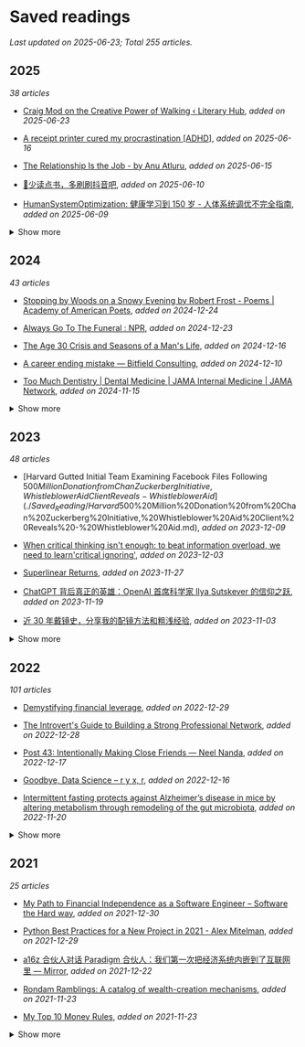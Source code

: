 # Saved readings

_Last updated on 2025-06-23; Total 255 articles._

## 2025

_38 articles_

- [Craig Mod on the Creative Power of Walking ‹ Literary  Hub](./Saved_Reading/Craig%20Mod%20on%20the%20Creative%20Power%20of%20Walking%20‹%20Literary%20%20Hub.md), _added on 2025-06-23_

- [A receipt printer cured my procrastination [ADHD]](./Saved_Reading/A%20receipt%20printer%20cured%20my%20procrastination%20[ADHD].md), _added on 2025-06-16_

- [The Relationship Is the Job - by Anu Atluru](./Saved_Reading/The%20Relationship%20Is%20the%20Job%20-%20by%20Anu%20Atluru.md), _added on 2025-06-15_

- [🙏少读点书，多刷刷抖音吧](./Saved_Reading/🙏少读点书，多刷刷抖音吧.md), _added on 2025-06-10_

- [HumanSystemOptimization: 健康学习到 150 岁 - 人体系统调优不完全指南](./Saved_Reading/HumanSystemOptimization:%20健康学习到%20150%20岁%20-%20人体系统调优不完全指南.md), _added on 2025-06-09_

<details><summary>Show more</summary>

- [Are Your A Creator Or A Consumer?](./Saved_Reading/Are%20Your%20A%20Creator%20Or%20A%20Consumer?.md), _added on 2025-06-09_

- [From Typewriters to Transformers: AI is Just the Next Tools Abstraction](./Saved_Reading/From%20Typewriters%20to%20Transformers:%20AI%20is%20Just%20the%20Next%20Tools%20Abstraction.md), _added on 2025-06-09_

- [The tax code time bomb fueling mass tech layoffs](./Saved_Reading/The%20tax%20code%20time%20bomb%20fueling%20mass%20tech%20layoffs.md), _added on 2025-06-09_

- [If you are useful, it doesn’t mean you are valued](./Saved_Reading/If%20you%20are%20useful,%20it%20doesn’t%20mean%20you%20are%20valued.md), _added on 2025-06-09_

- [如何成为天才 – Sqr5's blog](./Saved_Reading/如何成为天才%20–%20Sqr5's%20blog.md), _added on 2025-06-05_

- [5 NotebookLM tips I use to supercharge my productivity](./Saved_Reading/5%20NotebookLM%20tips%20I%20use%20to%20supercharge%20my%20productivity.md), _added on 2025-04-25_

- [人体为何会有致幻开关，大脑的 “茶歇” 被发现了？](./Saved_Reading/人体为何会有致幻开关，大脑的%20“茶歇”%20被发现了？.md), _added on 2025-03-30_

- [技术人员的发展之路](./Saved_Reading/技术人员的发展之路.md), _added on 2025-03-30_

- [最近网上流行的 “馕言文” 是啥？怎么假装很在行的样子？](./Saved_Reading/最近网上流行的%20“馕言文”%20是啥？怎么假装很在行的样子？.md), _added on 2025-03-23_

- [谁是家里人？——对中国家庭成员界定的调查实验研究](./Saved_Reading/谁是家里人？——对中国家庭成员界定的调查实验研究.md), _added on 2025-03-23_

- [My Time at MIT](./Saved_Reading/My%20Time%20at%20MIT.md), _added on 2025-03-23_

- [Age and cognitive skills: Use it or lose it | Science Advances](./Saved_Reading/Age%20and%20cognitive%20skills:%20Use%20it%20or%20lose%20it%20|%20Science%20Advances.md), _added on 2025-03-10_

- [马斯克经济版图现裂痕](./Saved_Reading/马斯克经济版图现裂痕.md), _added on 2025-03-10_

- [18F: We are dedicated to the American public and we're not done yet](./Saved_Reading/18F:%20We%20are%20dedicated%20to%20the%20American%20public%20and%20we're%20not%20done%20yet.md), _added on 2025-03-10_

- [Daily journaling: How to start and be consistent at it | Vox](./Saved_Reading/Daily%20journaling:%20How%20to%20start%20and%20be%20consistent%20at%20it%20|%20Vox.md), _added on 2025-03-03_

- [“费曼学习法” 是一个很新的骗局](./Saved_Reading/“费曼学习法”%20是一个很新的骗局.md), _added on 2025-03-02_

- [Ear muscle we thought humans didn’t use — except for wiggling our ears — actually activates when people listen hard](./Saved_Reading/Ear%20muscle%20we%20thought%20humans%20didn’t%20use%20—%20except%20for%20wiggling%20our%20ears%20—%20actually%20activates%20when%20people%20listen%20hard.md), _added on 2025-02-23_

- [Advice for a friend who wants to start a blog](./Saved_Reading/Advice%20for%20a%20friend%20who%20wants%20to%20start%20a%20blog.md), _added on 2025-02-23_

- [Bacteria (and Their Metabolites) and Depression  | Science | AAAS](./Saved_Reading/Bacteria%20(and%20Their%20Metabolites)%20and%20Depression%20%20|%20Science%20|%20AAAS.md), _added on 2025-02-23_

- [Deepseek R1 可能找到了超越人类的办法](./Saved_Reading/Deepseek%20R1%20可能找到了超越人类的办法.md), _added on 2025-02-22_

- [Federal Funds Rate History: 1980 Through The Present | Bankrate](./Saved_Reading/Federal%20Funds%20Rate%20History:%201980%20Through%20The%20Present%20|%20Bankrate.md), _added on 2025-02-12_

- [揭开 Spotify 的惊天黑幕](./Saved_Reading/揭开%20Spotify%20的惊天黑幕.md), _added on 2025-02-10_

- [The Trouble with Elon](./Saved_Reading/The%20Trouble%20with%20Elon.md), _added on 2025-02-10_

- [东京唐人街：中国人的东京折叠](./Saved_Reading/东京唐人街：中国人的东京折叠.md), _added on 2025-02-09_

- [Everyone knows your location](./Saved_Reading/Everyone%20knows%20your%20location.md), _added on 2025-02-09_

- [这些益生菌实际上可能会损害你的 “肠道健康” – Telegraph](./Saved_Reading/这些益生菌实际上可能会损害你的%20“肠道健康”%20–%20Telegraph.md), _added on 2025-02-08_

- [Deepseek R1 可能找到了超越人类的办法 |           TL;DR](./Saved_Reading/Deepseek%20R1%20可能找到了超越人类的办法%20|%20%20%20%20%20%20%20%20%20%20%20TL;DR.md), _added on 2025-02-03_

- [Rondam Ramblings: I am (not) a Failure: Lessons Learned From Six (and a half) Failed Startup Attempts](./Saved_Reading/Rondam%20Ramblings:%20I%20am%20(not)%20a%20Failure:%20Lessons%20Learned%20From%20Six%20(and%20a%20half)%20Failed%20Startup%20Attempts.md), _added on 2025-01-25_

- [Why do bees die when they sting you](./Saved_Reading/Why%20do%20bees%20die%20when%20they%20sting%20you.md), _added on 2025-01-23_

- [Why probability probably doesn’t exist](./Saved_Reading/Why%20probability%20probably%20doesn’t%20exist.md), _added on 2025-01-23_

- [The unbearable slowness of being-Why do we live at 10 bits:s?](./Saved_Reading/The%20unbearable%20slowness%20of%20being-Why%20do%20we%20live%20at%2010%20bits:s?.pdf), _added on 2025-01-07_

- [Stop Protecting Your Old Self (The Real Root of Procrastination)](./Saved_Reading/Stop%20Protecting%20Your%20Old%20Self%20(The%20Real%20Root%20of%20Procrastination).md), _added on 2025-01-02_

- [Our muscles will atrophy as we climb the Kardashev Scale | Onur Solmaz blog](./Saved_Reading/Our%20muscles%20will%20atrophy%20as%20we%20climb%20the%20Kardashev%20Scale%20|%20Onur%20Solmaz%20blog.md), _added on 2025-01-02_

</details>

## 2024

_43 articles_

- [Stopping by Woods on a Snowy Evening by Robert Frost - Poems | Academy of American Poets](./Saved_Reading/Stopping%20by%20Woods%20on%20a%20Snowy%20Evening%20by%20Robert%20Frost%20-%20Poems%20|%20Academy%20of%20American%20Poets.md), _added on 2024-12-24_

- [Always Go To The Funeral : NPR](./Saved_Reading/Always%20Go%20To%20The%20Funeral%20:%20NPR.md), _added on 2024-12-23_

- [The Age 30 Crisis and Seasons of a Man's Life](./Saved_Reading/The%20Age%2030%20Crisis%20and%20Seasons%20of%20a%20Man's%20Life.md), _added on 2024-12-16_

- [A career ending mistake — Bitfield Consulting](./Saved_Reading/A%20career%20ending%20mistake%20—%20Bitfield%20Consulting.md), _added on 2024-12-10_

- [Too Much Dentistry | Dental Medicine | JAMA Internal Medicine | JAMA Network](./Saved_Reading/Too%20Much%20Dentistry%20|%20Dental%20Medicine%20|%20JAMA%20Internal%20Medicine%20|%20JAMA%20Network.md), _added on 2024-11-15_

<details><summary>Show more</summary>

- [The exciting research that may cure Parkinson’s  - Freethink](./Saved_Reading/The%20exciting%20research%20that%20may%20cure%20Parkinson’s %20-%20Freethink.md), _added on 2024-11-13_

- [在考研考公之前，一群二本师生决定书写个人史 | 谷雨](./Saved_Reading/在考研考公之前，一群二本师生决定书写个人史%20|%20谷雨.md), _added on 2024-11-13_

- [Routine dental X-rays are not backed by evidence—experts want it to stop - Ars Technica](./Saved_Reading/Routine%20dental%20X-rays%20are%20not%20backed%20by%20evidence—experts%20want%20it%20to%20stop%20-%20Ars%20Technica.md), _added on 2024-11-12_

- [Scientists glue two proteins together, driving cancer cells to self-destruct | News Center | Stanford Medicine](./Saved_Reading/Scientists%20glue%20two%20proteins%20together,%20driving%20cancer%20cells%20to%20self-destruct%20|%20News%20Center%20|%20Stanford%20Medicine.md), _added on 2024-11-11_

- [如何用 4 到 6 个月从零基础自学过 N2](./Saved_Reading/如何用%204%20到%206%20个月从零基础自学过%20N2.md), _added on 2024-10-18_

- [What Excessive Screen Time Does to the Adult Brain | Cognitive Enhancement](./Saved_Reading/What%20Excessive%20Screen%20Time%20Does%20to%20the%20Adult%20Brain%20|%20Cognitive%20Enhancement.md), _added on 2024-10-07_

- [REVIEW: Math from Three to Seven, by Alexander Zvonkin](./Saved_Reading/REVIEW:%20Math%20from%20Three%20to%20Seven,%20by%20Alexander%20Zvonkin.md), _added on 2024-10-07_

- [Getting my daily news from a dot matrix printer - Andrew Schmelyun](./Saved_Reading/Getting%20my%20daily%20news%20from%20a%20dot%20matrix%20printer%20-%20Andrew%20Schmelyun.md), _added on 2024-10-07_

- [I am tired of AI | On Test Automation](./Saved_Reading/I%20am%20tired%20of%20AI%20|%20On%20Test%20Automation.md), _added on 2024-10-02_

- [“极端的民族主义，一定是与世界为敌。”](./Saved_Reading/“极端的民族主义，一定是与世界为敌。”.md), _added on 2024-10-02_

- [How 12,000 Tonnes of Dumped Orange Peel Grew Into a Landscape Nobody Expected to Find : ScienceAlert](./Saved_Reading/How%2012,000%20Tonnes%20of%20Dumped%20Orange%20Peel%20Grew%20Into%20a%20Landscape%20Nobody%20Expected%20to%20Find%20:%20ScienceAlert.md), _added on 2024-10-01_

- [The Elite's War on Remote Work Has Nothing to Do with Productivity](./Saved_Reading/The%20Elite's%20War%20on%20Remote%20Work%20Has%20Nothing%20to%20Do%20with%20Productivity.md), _added on 2024-10-01_

- [为什么 中文 不 需要 空格](./Saved_Reading/为什么%20中文%20不%20需要%20空格.md), _added on 2024-09-23_

- [我们到底需要什么样的厕所？](./Saved_Reading/我们到底需要什么样的厕所？.md), _added on 2024-09-08_

- [校友佳作：华为十年 - 中国科学技术大学新创校友基金会](./Saved_Reading/校友佳作：华为十年%20-%20中国科学技术大学新创校友基金会.md), _added on 2024-09-08_

- [Meat consumption and incident type 2 diabetes: an individual-participant federated meta-analysis of 1·97 million adults with 100 000 incident cases from 31 cohorts in 20 countries - The Lancet Diabetes & Endocrinology](./Saved_Reading/Meat%20consumption%20and%20incident%20type%202%20diabetes:%20an%20individual-participant%20federated%20meta-analysis%20of%201·97%20million%20adults%20with%20100 000%20incident%20cases%20from%2031%20cohorts%20in%2020%20countries%20-%20The%20Lancet%20Diabetes%20&%20Endocrinology.md), _added on 2024-09-03_

- [Americans’ love affair with big cars is killing them | The Economist](./Saved_Reading/Americans’%20love%20affair%20with%20big%20cars%20is%20killing%20them%20|%20The%20Economist.md), _added on 2024-09-03_

- [Sleep on it: How the brain processes many experiences — even when ‘offline’ | YaleNews](./Saved_Reading/Sleep%20on%20it:%20How%20the%20brain%20processes%20many%20experiences%20—%20even%20when%20‘offline’%20|%20YaleNews.md), _added on 2024-09-03_

- [White-Collar Work Is Just Meetings Now - The Atlantic](./Saved_Reading/White-Collar%20Work%20Is%20Just%20Meetings%20Now%20-%20The%20Atlantic.md), _added on 2024-08-24_

- [Step by step，如何替换掉你厨房里的中国产调味料！](./Saved_Reading/Step%20by%20step，如何替换掉你厨房里的中国产调味料！.md), _added on 2024-08-20_

- [Increasing Retention without Increasing Study Time](./Saved_Reading/Increasing%20Retention%20without%20Increasing%20Study%20Time.pdf), _added on 2024-08-19_

- [The value of availability - by David Hoang](./Saved_Reading/The%20value%20of%20availability%20-%20by%20David%20Hoang.md), _added on 2024-08-19_

- [How French Drains Work — Practical Engineering](./Saved_Reading/How%20French%20Drains%20Work%20—%20Practical%20Engineering.md), _added on 2024-08-11_

- [一个东北小城的微小文艺复兴](./Saved_Reading/一个东北小城的微小文艺复兴.epub), _added on 2024-08-07_

- [Creativity Fundamentally Comes From Memorization](./Saved_Reading/Creativity%20Fundamentally%20Comes%20From%20Memorization.md), _added on 2024-08-01_

- [Just Be Rich 🤷‍♂️](./Saved_Reading/Just%20Be%20Rich%20🤷‍♂️.md), _added on 2024-08-01_

- [How To Know When It's Time To Go](./Saved_Reading/How%20To%20Know%20When%20It's%20Time%20To%20Go.md), _added on 2024-08-01_

- [Working title (insurance)](./Saved_Reading/Working%20title%20(insurance).epub), _added on 2024-07-19_

- [The Joy of Reading Books You Don't Entirely Understand - Reactor](./Saved_Reading/The%20Joy%20of%20Reading%20Books%20You%20Don't%20Entirely%20Understand%20-%20Reactor.md), _added on 2024-07-13_

- [内卷的咖啡，压垮失控的打工人](./Saved_Reading/内卷的咖啡，压垮失控的打工人.md), _added on 2024-07-06_

- [Silicon Valley’s Best Kept Secret: Founder Liquidity](./Saved_Reading/Silicon%20Valley’s%20Best%20Kept%20Secret:%20Founder%20Liquidity.md), _added on 2024-06-18_

- [How the Guinness Brewery Invented the Most Important Statistical Method in Science | Scientific American](./Saved_Reading/How%20the%20Guinness%20Brewery%20Invented%20the%20Most%20Important%20Statistical%20Method%20in%20Science%20|%20Scientific%20American.md), _added on 2024-05-30_

- [全网 “最穷” 的一批人，还能为多抓鱼买单多久](./Saved_Reading/全网%20“最穷”%20的一批人，还能为多抓鱼买单多久.md), _added on 2024-05-21_

- [揭秘互联网的维修工：那些修复海底光缆的人](./Saved_Reading/揭秘互联网的维修工：那些修复海底光缆的人.md), _added on 2024-05-04_

- [在萧山，那些待嫁的男人们](./Saved_Reading/在萧山，那些待嫁的男人们.md), _added on 2024-03-31_

- [Suicide Mission - The American Prospect](./Saved_Reading/Suicide%20Mission%20-%20The%20American%20Prospect.md), _added on 2024-03-30_

- [Can Brain Science Help Us Break Bad Habits_](./Saved_Reading/Can%20Brain%20Science%20Help%20Us%20Break%20Bad%20Habits_.pdf), _added on 2024-03-03_

- [6 Questions to Ask at the Midpoint of Your Career](./Saved_Reading/6%20Questions%20to%20Ask%20at%20the%20Midpoint%20of%20Your%20Career.pdf), _added on 2024-03-03_

</details>

## 2023

_48 articles_

- [Harvard Gutted Initial Team Examining Facebook Files Following $500 Million Donation from Chan Zuckerberg Initiative, Whistleblower Aid Client Reveals - Whistleblower Aid](./Saved_Reading/Harvard%20Gutted%20Initial%20Team%20Examining%20Facebook%20Files%20Following%20$500%20Million%20Donation%20from%20Chan%20Zuckerberg%20Initiative,%20Whistleblower%20Aid%20Client%20Reveals%20-%20Whistleblower%20Aid.md), _added on 2023-12-09_

- [When critical thinking isn't enough: to beat information overload, we need to learn'critical ignoring'](./Saved_Reading/When%20critical%20thinking%20isn't%20enough:%20to%20beat%20information%20overload,%20we%20need%20to%20learn'critical%20ignoring'.md), _added on 2023-12-03_

- [Superlinear Returns](./Saved_Reading/Superlinear%20Returns.md), _added on 2023-11-27_

- [ChatGPT 背后真正的英雄：OpenAI 首席科学家 Ilya Sutskever 的信仰之跃](./Saved_Reading/ChatGPT%20背后真正的英雄：OpenAI%20首席科学家%20Ilya%20Sutskever%20的信仰之跃.md), _added on 2023-11-19_

- [近 30 年戴镜史，分享我的配镜方法和粗浅经验](./Saved_Reading/近%2030%20年戴镜史，分享我的配镜方法和粗浅经验.md), _added on 2023-11-03_

<details><summary>Show more</summary>

- [学习并不会给你带来成长 - 36 氪](./Saved_Reading/学习并不会给你带来成长%20-%2036%20氪.md), _added on 2023-11-02_

- [学日语的一些乐趣 | 歌词经理](./Saved_Reading/学日语的一些乐趣%20|%20歌词经理.md), _added on 2023-11-02_

- [The Philips Hue ecosystem is collapsing into stupidity](./Saved_Reading/The%20Philips%20Hue%20ecosystem%20is%20collapsing%20into%20stupidity.md), _added on 2023-10-16_

- [人工智能发展简史](./Saved_Reading/人工智能发展简史.md), _added on 2023-09-26_

- [Widely used chemical strongly linked to Parkinson’s disease | Science | AAAS](./Saved_Reading/Widely%20used%20chemical%20strongly%20linked%20to%20Parkinson’s%20disease%20|%20Science%20|%20AAAS.md), _added on 2023-09-23_

- [Practical discipline – WISDOMINATION](./Saved_Reading/Practical%20discipline%20–%20WISDOMINATION.md), _added on 2023-09-17_

- [Screw motivation, what you need is discipline](./Saved_Reading/Screw%20motivation,%20what%20you%20need%20is%20discipline.%20–%20WISDOMINATION.md), _added on 2023-09-17_

- [扫兴的东亚父母，还不完债的孩子 - 虎嗅网](./Saved_Reading/扫兴的东亚父母，还不完债的孩子%20-%20虎嗅网.md), _added on 2023-09-17_

- [2023 年如何从零开始内容创业](./Saved_Reading/2023%20年如何从零开始内容创业.md), _added on 2023-09-10_

- [一份完整的香港银行账户使用指南 V1](./Saved_Reading/一份完整的香港银行账户使用指南%20V1.6%20|%20猫总博客.md), _added on 2023-09-10_

- [道德消亡与心理健康危机：美国人是如何变得如此刻薄的](./Saved_Reading/道德消亡与心理健康危机：美国人是如何变得如此刻薄的.md), _added on 2023-09-08_

- [AddyOsmani](./Saved_Reading/AddyOsmani.com%20-%20Write%20about%20what%20you%20learn.%20It%20pushes%20you%20to%20understand%20topics%20better..md), _added on 2023-08-24_

- [How to train your brain to get into the flow](./Saved_Reading/How%20to%20train%20your%20brain%20to%20get%20into%20the%20flow..md), _added on 2023-07-26_

- [Notion 是怎么火起来的？这篇文章带你「读懂」Notion 的过去](./Saved_Reading/Notion%20是怎么火起来的？这篇文章带你「读懂」Notion%20的过去.md), _added on 2023-07-10_

- [Maps Distort How We See the World - by Tomas Pueyo](./Saved_Reading/Maps%20Distort%20How%20We%20See%20the%20World%20-%20by%20Tomas%20Pueyo.md), _added on 2023-07-03_

- [After-tax 401(k) 账户及 Mega backdoor 操作介绍 - 美国信用卡指南](./Saved_Reading/After-tax%20401(k)%20账户及%20Mega%20backdoor%20操作介绍%20-%20美国信用卡指南.md), _added on 2023-07-01_

- [Roth IRA 五年规则与取钱顺序 - 美国信用卡指南](./Saved_Reading/Roth%20IRA%20五年规则与取钱顺序%20-%20美国信用卡指南.md), _added on 2023-07-01_

- [The Double Education of My Twins’ Chinese School | The New Yorker](./Saved_Reading/The%20Double%20Education%20of%20My%20Twins’%20Chinese%20School%20|%20The%20New%20Yorker.pdf), _added on 2023-06-30_

- [当一位女老师教学生反抗权威](./Saved_Reading/当一位女老师教学生反抗权威.md), _added on 2023-06-20_

- [寒门子弟上名校之后](./Saved_Reading/寒门子弟上名校之后.md), _added on 2023-06-20_

- [关于时间管理的误区，你必须接纳自己的有限性](./Saved_Reading/关于时间管理的误区，你必须接纳自己的有限性.md), _added on 2023-06-08_

- [Treat your to-read pile like a river | Oliver Burkeman](./Saved_Reading/Treat%20your%20to-read%20pile%20like%20a%20river%20|%20Oliver%20Burkeman.md), _added on 2023-04-26_

- [把阅读作为方法：从选书到笔记的经验分享](./Saved_Reading/把阅读作为方法：从选书到笔记的经验分享.md), _added on 2023-04-24_

- [你真的爱看书吗？ | 青年维也纳](./Saved_Reading/你真的爱看书吗？%20|%20青年维也纳.md), _added on 2023-04-24_

- [股票大作手回忆录](./Saved_Reading/股票大作手回忆录.pdf), _added on 2023-04-02_

- [Maybe Treating Housing as an Investment was a Colossal, Society-Shattering Mistake](./Saved_Reading/Maybe%20Treating%20Housing%20as%20an%20Investment%20was%20a%20Colossal,%20Society-Shattering%20Mistake.md), _added on 2023-03-19_

- [从抄书到开源之巅：章亦春的程序人生](./Saved_Reading/从抄书到开源之巅：章亦春的程序人生.md), _added on 2023-03-19_

- [Anki-fy Your Life](./Saved_Reading/Anki-fy%20Your%20Life.md), _added on 2023-03-19_

- [Chuck Akre Value Investing Con - GuruFocus](./Saved_Reading/Chuck%20Akre%20Value%20Investing%20Con%20-%20GuruFocus.com.md), _added on 2023-02-12_

- [A Guide to the Fed: Whose Words Carry the Most Weight - Barrons](./Saved_Reading/A%20Guide%20to%20the%20Fed:%20Whose%20Words%20Carry%20the%20Most%20Weight%20-%20Barrons.pdf), _added on 2023-02-12_

- [Crafting a successful career framework](./Saved_Reading/Crafting%20a%20successful%20career%20framework.md), _added on 2023-02-03_

- [What it would take for Apple to disentangle itself from China | Financial Times](./Saved_Reading/What%20it%20would%20take%20for%20Apple%20to%20disentangle%20itself%20from%20China%20|%20Financial%20Times.md), _added on 2023-02-03_

- [设计师如何入门前端 - Writing · Dott](./Saved_Reading/设计师如何入门前端%20-%20Writing%20·%20Dott.md), _added on 2023-02-03_

- [归江：不只价值宗师，悯人者格雷厄姆](./Saved_Reading/归江：不只价值宗师，悯人者格雷厄姆.md), _added on 2023-02-02_

- [Q&A with Jefferies' Rich Handler | Exec Sum](./Saved_Reading/Q&A%20with%20Jefferies'%20Rich%20Handler%20|%20Exec%20Sum.md), _added on 2023-01-17_

- [The Cab Ride I'll Never Forget | Kent Nerburn](./Saved_Reading/The%20Cab%20Ride%20I'll%20Never%20Forget%20|%20Kent%20Nerburn.pdf), _added on 2023-01-16_

- [The Art and Science of Spending Money · Collab Fund](./Saved_Reading/The%20Art%20and%20Science%20of%20Spending%20Money%20·%20Collab%20Fund.md), _added on 2023-01-16_

- [The Work-From-Anywhere War Is Beginning | WIRED](./Saved_Reading/The%20Work-From-Anywhere%20War%20Is%20Beginning%20|%20WIRED.md), _added on 2023-01-16_

- [“声卡之父” 离世，一代上古大神陨落](./Saved_Reading/“声卡之父”%20离世，一代上古大神陨落.md), _added on 2023-01-16_

- [东北的多重边缘 | 机核 GCORES](./Saved_Reading/东北的多重边缘%20|%20机核%20GCORES.md), _added on 2023-01-13_

- [Excess Management Is Costing the US $3 Trillion Per Year](./Saved_Reading/Excess%20Management%20Is%20Costing%20the%20US%20$3%20Trillion%20Per%20Year.md), _added on 2023-01-09_

- [The science of why you have great ideas in the shower | National Geographic](./Saved_Reading/The%20science%20of%20why%20you%20have%20great%20ideas%20in%20the%20shower%20|%20National%20Geographic.md), _added on 2023-01-09_

- [The Hierarchy Is Bullshit (And Bad For Business) – charity](./Saved_Reading/The%20Hierarchy%20Is%20Bullshit%20(And%20Bad%20For%20Business)%20–%20charity.wtf.md), _added on 2023-01-01_

</details>

## 2022

_101 articles_

- [Demystifying financial leverage](./Saved_Reading/Demystifying%20financial%20leverage.md), _added on 2022-12-29_

- [The Introvert's Guide to Building a Strong Professional Network](./Saved_Reading/The%20Introvert's%20Guide%20to%20Building%20a%20Strong%20Professional%20Network.md), _added on 2022-12-28_

- [Post 43: Intentionally Making Close Friends — Neel Nanda](./Saved_Reading/Post%2043:%20Intentionally%20Making%20Close%20Friends%20—%20Neel%20Nanda.md), _added on 2022-12-17_

- [Goodbye, Data Science – r y x, r](./Saved_Reading/Goodbye,%20Data%20Science%20–%20r%20y%20x,%20r.md), _added on 2022-12-16_

- [Intermittent fasting protects against Alzheimer’s disease in mice by altering metabolism through remodeling of the gut microbiota](./Saved_Reading/Intermittent%20fasting%20protects%20against%20Alzheimer’s%20disease%20in%20mice%20by%20altering%20metabolism%20through%20remodeling%20of%20the%20gut%20microbiota.md), _added on 2022-11-20_

<details><summary>Show more</summary>

- [Red meat is not a health risk](./Saved_Reading/Red%20meat%20is%20not%20a%20health%20risk.%20New%20study%20slams%20shoddy%20research%20-%20Big%20Think.md), _added on 2022-11-20_

- [大西洋杂志丨大流行病的遗留影响已然清晰](./Saved_Reading/大西洋杂志丨大流行病的遗留影响已然清晰.md), _added on 2022-11-18_

- [Changing times (or, why is every layoff 10-15%_)](./Saved_Reading/Changing%20times%20(or,%20why%20is%20every%20layoff%2010-15%_).md), _added on 2022-11-12_

- [谈谈眼下渐趋清晰的趋势 - by 徒步的骑手 - 《困而学之》](./Saved_Reading/谈谈眼下渐趋清晰的趋势%20-%20by%20徒步的骑手%20-%20《困而学之》.pdf), _added on 2022-11-06_

- [Bayesian inference at scale: Running AB tests with millions of observations - PyMC Labs](./Saved_Reading/Bayesian%20inference%20at%20scale:%20Running%20AB%20tests%20with%20millions%20of%20observations%20-%20PyMC%20Labs.md), _added on 2022-09-17_

- [How to Pick a Career (That Actually Fits You) — Wait But Why](./Saved_Reading/How%20to%20Pick%20a%20Career%20(That%20Actually%20Fits%20You)%20—%20Wait%20But%20Why.md), _added on 2022-09-17_

- [The link between personality and success | The Economist](./Saved_Reading/The%20link%20between%20personality%20and%20success%20|%20The%20Economist.md), _added on 2022-09-12_

- [‘You can’t say that!’: how to argue, better | Friendship | The Guardian](./Saved_Reading/‘You%20can’t%20say%20that!’:%20how%20to%20argue,%20better%20|%20Friendship%20|%20The%20Guardian.md), _added on 2022-09-11_

- [博士毕业去修摩托，值吗？](./Saved_Reading/博士毕业去修摩托，值吗？.md), _added on 2022-09-02_

- [The Dangerous Populist Science of Yuval Noah Harari ❧ Current Affairs](./Saved_Reading/The%20Dangerous%20Populist%20Science%20of%20Yuval%20Noah%20Harari%20❧%20Current%20Affairs.md), _added on 2022-08-31_

- [Five Lessonf From History](./Saved_Reading/Five%20Lessonf%20From%20History.pdf), _added on 2022-08-24_

- [我零基础独立开发一个 Web Hybrid 项目的经历 - f_ms | painter](./Saved_Reading/我零基础独立开发一个%20Web%20Hybrid%20项目的经历%20-%20f_ms%20|%20painter.md), _added on 2022-08-23_

- [job-search-viz: A tool for visualization of complex job searches](./Saved_Reading/job-search-viz:%20A%20tool%20for%20visualization%20of%20complex%20job%20searches..md), _added on 2022-08-23_

- [如果能获得某位友人终身收入的十分之一你会选谁-巴菲特的4个思想实验](./Saved_Reading/如果能获得某位友人终身收入的十分之一你会选谁-巴菲特的4个思想实验.md), _added on 2022-08-23_

- [Lecture at the University of Florida School of Business](./Saved_Reading/Lecture%20at%20the%20University%20of%20Florida%20School%20of%20Business.pdf), _added on 2022-08-23_

- [“宇宙药厂” 辉瑞是如何炼成的？](./Saved_Reading/“宇宙药厂”%20辉瑞是如何炼成的？.md), _added on 2022-08-08_

- [Productivity Porn - Caleb Schoepp](./Saved_Reading/Productivity%20Porn%20-%20Caleb%20Schoepp.md), _added on 2022-08-07_

- [李承鹏：记一段正能量科学幻想和终将告别的春天 - 议报](./Saved_Reading/李承鹏：记一段正能量科学幻想和终将告别的春天%20-%20议报.pdf), _added on 2022-07-30_

- [我在方舱，看见老人们的孤岛求生｜hayami's blog](./Saved_Reading/我在方舱，看见老人们的孤岛求生｜hayami's%20blog.pdf), _added on 2022-07-30_

- [刘亚洲：金门战役检讨-中美印象](./Saved_Reading/刘亚洲：金门战役检讨-中美印象.pdf), _added on 2022-07-30_

- [How to Calm the Anxious Brain](./Saved_Reading/How%20to%20Calm%20the%20Anxious%20Brain.md), _added on 2022-07-16_

- [A recipe recommendation system](./Saved_Reading/A%20recipe%20recommendation%20system.md), _added on 2022-07-16_

- [Life Is Not Short | DKB Show](./Saved_Reading/Life%20Is%20Not%20Short%20|%20DKB%20Show.md), _added on 2022-07-05_

- [我的大学](./Saved_Reading/我的大学.md), _added on 2022-07-02_

- [My free-software photography workflow](./Saved_Reading/My%20free-software%20photography%20workflow.md), _added on 2022-07-01_

- [我在南大的七年](./Saved_Reading/我在南大的七年.md), _added on 2022-06-29_

- [ 如何（不）认识自己](./Saved_Reading/%20如何（不）认识自己.md), _added on 2022-06-29_

- [Deploying your Dash App to Heroku — THE MAGICAL GUIDE | Towards Data Science](./Saved_Reading/Deploying%20your%20Dash%20App%20to%20Heroku — THE%20MAGICAL%20GUIDE%20|%20Towards%20Data%20Science.md), _added on 2022-06-26_

- [How to deploy a simple Python app using nothing but Github and Heroku | by Austin Lasseter | Medium](./Saved_Reading/How%20to%20deploy%20a%20simple%20Python%20app%20using%20nothing%20but%20Github%20and%20Heroku%20|%20by%20Austin%20Lasseter%20|%20Medium.md), _added on 2022-06-26_

- [8 surprising ways how to use Jupyter Notebook | MLJAR](./Saved_Reading/8%20surprising%20ways%20how%20to%20use%20Jupyter%20Notebook%20|%20MLJAR.md), _added on 2022-06-16_

- [Why I Switched to SuperMemo After Using Anki for 5 Years, With Over 50k Cards and 420k Total Reviews - Master How To Learn](./Saved_Reading/Why%20I%20Switched%20to%20SuperMemo%20After%20Using%20Anki%20for%205%20Years,%20With%20Over%2050k%20Cards%20and%20420k%20Total%20Reviews%20-%20Master%20How%20To%20Learn.md), _added on 2022-06-16_

- [在成都街头遇见何伟](./Saved_Reading/在成都街头遇见何伟.md), _added on 2022-05-25_

- [张益唐 天才的野心](./Saved_Reading/张益唐%20天才的野心.md), _added on 2022-05-25_

- [生物分析专栏 | 眼科用药的药代动力学和生物分析](./Saved_Reading/生物分析专栏%20|%20眼科用药的药代动力学和生物分析.md), _added on 2022-05-24_

- [Advanced exploratory data analysis (EDA) with Python | by Michael Notter | EPFL Extension School | Medium](./Saved_Reading/Advanced%20exploratory%20data%20analysis%20(EDA)%20with%20Python%20|%20by%20Michael%20Notter%20|%20EPFL%20Extension%20School%20|%20Medium.md), _added on 2022-05-23_

- [A Personal Digital Reset](./Saved_Reading/A%20Personal%20Digital%20Reset.md), _added on 2022-05-18_

- [投资成功，是我们变成一个更好的人之后自然的结果](./Saved_Reading/投资成功，是我们变成一个更好的人之后自然的结果.pdf), _added on 2022-05-17_

- [The Many Worlds of Enough](./Saved_Reading/The%20Many%20Worlds%20of%20Enough.md), _added on 2022-05-17_

- [从 SEC 申报文件看推特收购案的细节 - Neverland](./Saved_Reading/从%20SEC%20申报文件看推特收购案的细节%20-%20Neverland.md), _added on 2022-05-16_

- [Money Is the Megaphone of Identity](./Saved_Reading/Money%20Is%20the%20Megaphone%20of%20Identity.md), _added on 2022-05-16_

- [A Teacher in China Learns the Limits of Free Expression | The New Yorker](./Saved_Reading/A%20Teacher%20in%20China%20Learns%20the%20Limits%20of%20Free%20Expression%20|%20The%20New%20Yorker.pdf), _added on 2022-05-15_

- [The Painfully Shy Developer's Guide to Networking for a Better Job (Without Being Creepy)](./Saved_Reading/The%20Painfully%20Shy%20Developer's%20Guide%20to%20Networking%20for%20a%20Better%20Job%20(Without%20Being%20Creepy).md), _added on 2022-05-14_

- [Cable’s Last Laugh – Stratechery by Ben Thompson](./Saved_Reading/Cable’s%20Last%20Laugh%20–%20Stratechery%20by%20Ben%20Thompson.md), _added on 2022-05-13_

- [Carl Jung on How to Live and the Origin of “Do the Next Right Thing” – The Marginalian](./Saved_Reading/Carl%20Jung%20on%20How%20to%20Live%20and%20the%20Origin%20of%20“Do%20the%20Next%20Right%20Thing”%20–%20The%20Marginalian.md), _added on 2022-05-05_

- [一份直面现实的时间管理指南｜生活奇旅 45](./Saved_Reading/一份直面现实的时间管理指南｜生活奇旅%2045.md), _added on 2022-05-05_

- [A Lesson on Elementary Worldly Wisdom As It Relates To Investment Management & Business - Farnam Street](./Saved_Reading/A%20Lesson%20on%20Elementary%20Worldly%20Wisdom%20As%20It%20Relates%20To%20Investment%20Management%20&%20Business%20-%20Farnam%20Street.md), _added on 2022-05-05_

- [[BetterExplained] 如何有效地记忆与学习 – 刘未鹏 | Mind Hacks](./Saved_Reading/[BetterExplained]%20如何有效地记忆与学习%20–%20刘未鹏%20|%20Mind%20Hacks.md), _added on 2022-05-05_

- [25+ Years of Personal Knowledge Management](./Saved_Reading/25+%20Years%20of%20Personal%20Knowledge%20Management.%20From%20scattered%20ideas%20to%20networked%20thoughts.md), _added on 2022-05-02_

- [The Technium: 103 Bits of Advice I Wish I Had Known](./Saved_Reading/The%20Technium:%20103%20Bits%20of%20Advice%20I%20Wish%20I%20Had%20Known.md), _added on 2022-05-02_

- [How I read papers](./Saved_Reading/How%20I%20read%20papers.pdf), _added on 2022-04-25_

- [How Intuit's TurboTax capitalized on taxpayers' fear](./Saved_Reading/How%20Intuit's%20TurboTax%20capitalized%20on%20taxpayers'%20fear..md), _added on 2022-04-24_

- [How to Write More Clearly, Think More Clearly, and Learn Complex Material More Easily](./Saved_Reading/How%20to%20Write%20More%20Clearly,%20Think%20More%20Clearly,%20and%20Learn%20Complex%20Material%20More%20Easily.pdf), _added on 2022-04-24_

- [如何管理 1400 本电子书？ - 很少明白](./Saved_Reading/如何管理%201400%20本电子书？%20-%20很少明白.md), _added on 2022-04-24_

- [上海是预示未来一百年的大河 - 李承鹏](./Saved_Reading/上海是预示未来一百年的大河%20-%20李承鹏.pdf), _added on 2022-04-21_

- [以一万防万一 ---- 从概率角度看QL](./Saved_Reading/以一万防万一%20----%20从概率角度看QL.pdf), _added on 2022-04-11_

- [了解字体的基础知识](./Saved_Reading/了解字体的基础知识.md), _added on 2022-04-10_

- [Managing people 🤯 | Andreas Klinger](./Saved_Reading/Managing%20people%20🤯%20|%20Andreas%20Klinger.md), _added on 2022-04-02_

- [Data salaries at FAANG companies in 2022](./Saved_Reading/Data%20salaries%20at%20FAANG%20companies%20in%202022.md), _added on 2022-03-25_

- [渴望矩阵](./Saved_Reading/渴望矩阵.md), _added on 2022-03-20_

- [How China Controlled the Coronavirus - Reader Mode](./Saved_Reading/How%20China%20Controlled%20the Coronavirus%20-%20Reader%20Mode.pdf), _added on 2022-03-20_

- [一名九十後香港人回應緩緩君所著的 《香港問題的來龍去脈》_zh-CN](./Saved_Reading/一名九十後香港人回應緩緩君所著的%20《香港問題的來龍去脈》_zh-CN.pdf), _added on 2022-03-20_

- [正向教育和挫折教育](./Saved_Reading/正向教育和挫折教育.pdf), _added on 2022-03-20_

- [The Fall of Silicon Valley](./Saved_Reading/The%20Fall%20of%20Silicon%20Valley.pdf), _added on 2022-03-20_

- [段永平最完整投资思路梳理(能看完这211个问答算你牛) ](./Saved_Reading/段永平最完整投资思路梳理(能看完这211个问答算你牛)%20.pdf), _added on 2022-03-20_

- [童大焕：负价格时代 打趴一个国家轻而易举](./Saved_Reading/童大焕：负价格时代%20打趴一个国家轻而易举.pdf), _added on 2022-03-20_

- [方方：目前疫情的蔓延，并未完全控制](./Saved_Reading/方方：目前疫情的蔓延，并未完全控制.pdf), _added on 2022-03-20_

- [达利欧最新长文：中国大周期及其货币 - Reader Mode](./Saved_Reading/达利欧最新长文：中国大周期及其货币%20-%20Reader%20Mode.pdf), _added on 2022-03-20_

- [如何不靠运气变得富有(上)_Naval](./Saved_Reading/如何不靠运气变得富有(上)_Naval.pdf), _added on 2022-03-20_

- [何伟：中国是如何控制住新冠疫情的？（全文） ](./Saved_Reading/何伟：中国是如何控制住新冠疫情的？（全文）%20.pdf), _added on 2022-03-20_

- [为啥负利率国债有人抢着买？因为时代变了](./Saved_Reading/为啥负利率国债有人抢着买？因为时代变了.pdf), _added on 2022-03-20_

- [How to turn $2 million into $2 trillion, by Charlie Munger](./Saved_Reading/How%20to%20turn%20$2%20million%20into%20$2%20trillion,%20by%20Charlie%20Munger.pdf), _added on 2022-03-20_

- [Thinking Clearly about Performance](./Saved_Reading/Thinking%20Clearly%20about%20Performance.pdf), _added on 2022-03-20_

- [Why Are Clinical Trials So Complicated](./Saved_Reading/Why%20Are%20Clinical%20Trials%20So%20Complicated.pdf), _added on 2022-03-20_

- [The Complete Guide to Effective Reading ](./Saved_Reading/The%20Complete%20Guide%20to%20Effective%20Reading%20.pdf), _added on 2022-03-20_

- [Why I Am Not a Christian by Bertrand Russell - The Bertrand Russell Society](./Saved_Reading/Why%20I%20Am%20Not%20a%20Christian%20by%20Bertrand%20Russell%20-%20The%20Bertrand%20Russell%20Society.pdf), _added on 2022-03-20_

- [光刻巨头 ASML 是怎么炼成的](./Saved_Reading/光刻巨头%20ASML%20是怎么炼成的.md), _added on 2022-03-20_

- [复盘 ASML 发展历程，探寻本土光刻产业链投资机会](./Saved_Reading/复盘%20ASML%20发展历程，探寻本土光刻产业链投资机会.pdf), _added on 2022-03-20_

- [The lazy way to being outstanding: go after hard things](./Saved_Reading/The%20lazy%20way%20to%20being%20outstanding:%20go%20after%20hard%20things.%20-%20Artur%20Piszek.md), _added on 2022-03-13_

- [如何在一个全新的领域展开学习 | ichn-hu's blog](./Saved_Reading/如何在一个全新的领域展开学习%20|%20ichn-hu's%20blog.md), _added on 2022-03-08_

- [Modern JavaScript Explained For Dinosaurs | by Peter Jang | Node](./Saved_Reading/Modern%20JavaScript%20Explained%20For%20Dinosaurs%20|%20by%20Peter%20Jang%20|%20Node.js%20Collection%20|%20Medium.md), _added on 2022-03-02_

- [The Economics of Data Businesses - by Abraham Thomas](./Saved_Reading/The%20Economics%20of%20Data%20Businesses%20-%20by%20Abraham%20Thomas.md), _added on 2022-03-01_

- [know how your org works (or how to become a more effective engineer) | by Cindy Sridharan | Jan, 2022 | Medium](./Saved_Reading/know%20how%20your%20org%20works%20(or%20how%20to%20become%20a%20more%20effective%20engineer)%20|%20by%20Cindy%20Sridharan%20|%20Jan,%202022%20|%20Medium.md), _added on 2022-02-27_

- [Career Advice Nobody Gave Me: Never Ignore a Recruiter | by Alex Chesser | Feb, 2022 | Index](./Saved_Reading/Career%20Advice%20Nobody%20Gave%20Me:%20Never%20Ignore%20a%20Recruiter%20|%20by%20Alex%20Chesser%20|%20Feb,%202022%20|%20Index.md), _added on 2022-02-26_

- [The list of 2021 visualization lists](./Saved_Reading/The%20list%20of%202021%20visualization%20lists.md), _added on 2022-02-26_

- [🚀 Deploying any app to GitHub Pages | by Chetan Raj | JavaScript in Plain English](./Saved_Reading/🚀%20Deploying%20any%20app%20to%20GitHub%20Pages%20|%20by%20Chetan%20Raj%20|%20JavaScript%20in%20Plain%20English.md), _added on 2022-02-22_

- [Buy Things, Not Experiences — harold lee](./Saved_Reading/Buy%20Things,%20Not%20Experiences%20—%20harold%20lee.md), _added on 2022-02-22_

- [ PPI 以及像素密度 | INFOLINK Blog](./Saved_Reading/%20PPI%20以及像素密度%20|%20INFOLINK%20Blog.md), _added on 2022-02-21_

- [Dangers of being a Straight A student - supermemo](./Saved_Reading/Dangers%20of%20being%20a%20Straight%20A%20student%20-%20supermemo.guru.md), _added on 2022-02-21_

- [How I made the viral map – Data Stuff](./Saved_Reading/How%20I%20made%20the%20viral%20map%20–%20Data%20Stuff.md), _added on 2022-02-17_

- [是谁夺走了美国人的数学能力？ –美国百年数学战争演义 | Ivy League Education Center](./Saved_Reading/是谁夺走了美国人的数学能力？%20–美国百年数学战争演义%20|%20Ivy%20League%20Education%20Center.md), _added on 2022-02-14_

- [孤独之下，独居时代丨青山资本 2021 年度消费报告](./Saved_Reading/孤独之下，独居时代丨青山资本%202021%20年度消费报告.md), _added on 2022-01-30_

- [5 种生存结—你需要知道的强大的救生结](./Saved_Reading/5%20种生存结—你需要知道的强大的救生结.md), _added on 2022-01-28_

- [Salary Negotiation: Make More Money, Be More Valued               |         Kalzumeus Software](./Saved_Reading/Salary%20Negotiation:%20Make%20More%20Money,%20Be%20More%20Valued%20%20%20%20%20%20%20%20%20%20%20%20%20%20%20|%20%20%20%20%20%20%20%20%20Kalzumeus%20Software.md), _added on 2022-01-28_

- [The Spacing Effect: How to Improve Learning and Maximize Retention - Farnam Street](./Saved_Reading/The%20Spacing%20Effect:%20How%20to%20Improve%20Learning%20and%20Maximize%20Retention%20-%20Farnam%20Street.md), _added on 2022-01-27_

- [李录：市场的疯狂和暴跌可以服务于你](./Saved_Reading/李录：市场的疯狂和暴跌可以服务于你.md), _added on 2022-01-06_

- [How I got wealthy without working too hard [Extended]](./Saved_Reading/How%20I%20got%20wealthy%20without%20working%20too%20hard%20[Extended].md), _added on 2022-01-04_

</details>

## 2021

_25 articles_

- [My Path to Financial Independence as a Software Engineer – Software the Hard way](./Saved_Reading/My%20Path%20to%20Financial%20Independence%20as%20a%20Software%20Engineer%20–%20Software%20the%20Hard%20way.md), _added on 2021-12-30_

- [Python Best Practices for a New Project in 2021 - Alex Mitelman](./Saved_Reading/Python%20Best%20Practices%20for%20a%20New%20Project%20in%202021%20-%20Alex%20Mitelman.md), _added on 2021-12-29_

- [a16z 合伙人对话 Paradigm 合伙人：我们第一次把经济系统内嵌到了互联网里 — Mirror](./Saved_Reading/a16z%20合伙人对话%20Paradigm%20合伙人：我们第一次把经济系统内嵌到了互联网里%20—%20Mirror.md), _added on 2021-12-22_

- [Rondam Ramblings: A catalog of wealth-creation mechanisms](./Saved_Reading/Rondam%20Ramblings:%20A%20catalog%20of%20wealth-creation%20mechanisms.md), _added on 2021-11-23_

- [My Top 10 Money Rules](./Saved_Reading/My%20Top%2010%20Money%20Rules.md), _added on 2021-11-23_

<details><summary>Show more</summary>

- [How to Grow Sodium Chloride Crystals at Home](./Saved_Reading/How%20to%20Grow%20Sodium%20Chloride%20Crystals%20at%20Home.md), _added on 2021-11-20_

- [How I made $50K in 3 days with NFTs — PaulStamatiou](./Saved_Reading/How%20I%20made%20$50K%20in%203%20days%20with%20NFTs%20—%20PaulStamatiou.com.md), _added on 2021-11-20_

- [A New Link to an Old Model Could Crack the Mystery of Deep Learning | Quanta Magazine](./Saved_Reading/A%20New%20Link%20to%20an%20Old%20Model%20Could%20Crack%20the%20Mystery%20of%20Deep%20Learning%20|%20Quanta%20Magazine.md), _added on 2021-11-11_

- [Embrace the Grind - Jacob Kaplan-Moss](./Saved_Reading/Embrace%20the%20Grind%20-%20Jacob%20Kaplan-Moss.md), _added on 2021-10-01_

- [更新版｜Zotero 搭配 Sci-Hub，真香！](./Saved_Reading/更新版｜Zotero%20搭配%20Sci-Hub，真香！.md), _added on 2021-09-18_

- [The United States Constitution](./Saved_Reading/The%20United%20States%20Constitution.md), _added on 2021-09-17_

- [坚果云 + Zotero+Typora+RSS， 我的终极文献阅读解决方案！](./Saved_Reading/坚果云%20+%20Zotero+Typora+RSS，%20我的终极文献阅读解决方案！.md), _added on 2021-09-15_

- [Internal Combustion Engine – Bartosz Ciechanowski](./Saved_Reading/Internal%20Combustion%20Engine%20–%20Bartosz%20Ciechanowski.md), _added on 2021-08-21_

- [22954 - The PROC LOGISTIC proportional odds test and fitting a partial proportional odds model](./Saved_Reading/22954%20-%20The%20PROC%20LOGISTIC%20proportional%20odds%20test%20and%20fitting%20a%20partial%20proportional%20odds%20model.md), _added on 2021-08-12_

- [年轻人的体检指南 03：你该掌握的自查手段](./Saved_Reading/年轻人的体检指南%2003：你该掌握的自查手段.md), _added on 2021-07-31_

- [年轻人的体检指南 02：个性化筛查](./Saved_Reading/年轻人的体检指南%2002：个性化筛查.md), _added on 2021-07-31_

- [年轻人的体检指南 01：体检在检查什么](./Saved_Reading/年轻人的体检指南%2001：体检在检查什么.md), _added on 2021-07-31_

- [Teach Yourself Programming in Ten Years](./Saved_Reading/Teach%20Yourself%20Programming%20in%20Ten%20Years.md), _added on 2021-07-02_

- [Questions I'm asking in interviews](./Saved_Reading/Questions%20I'm%20asking%20in%20interviews.md), _added on 2021-07-01_

- [How to Work Hard](./Saved_Reading/How%20to%20Work%20Hard.md), _added on 2021-07-01_

- [Startups and Shit, How to get rich in tech, guaranteed](./Saved_Reading/Startups%20and%20Shit,%20How%20to%20get%20rich%20in%20tech, guaranteed..md), _added on 2021-07-01_

- [Drunk Post: Things I've learned as a Sr Engineer : ExperiencedDevs](./Saved_Reading/Drunk%20Post:%20Things%20I've%20learned%20as%20a%20Sr%20Engineer%20:%20ExperiencedDevs.md), _added on 2021-06-28_

- [Building Effective Data Science Teams | RStudio BlogRStudio Blog](./Saved_Reading/Building%20Effective%20Data%20Science%20Teams%20|%20RStudio%20BlogRStudio%20Blog.md), _added on 2021-06-22_

- [A Visual Exploration of Gaussian ProcessesA Visual Exploration of Gaussian Processes](./Saved_Reading/A%20Visual%20Exploration%20of%20Gaussian%20ProcessesA%20Visual%20Exploration%20of%20Gaussian%20Processes.md), _added on 2021-06-22_

- [Be Careful When Interpreting Predictive Models in Search of Causal Insights | by Scott Lundberg | May, 2021 | Towards Data Science](./Saved_Reading/Be%20Careful%20When%20Interpreting%20Predictive%20Models%20in%20Search%20of%20Causal%20Insights%20|%20by%20Scott%20Lundberg%20|%20May,%202021%20|%20Towards%20Data%20Science.md), _added on 2021-06-22_

</details>

